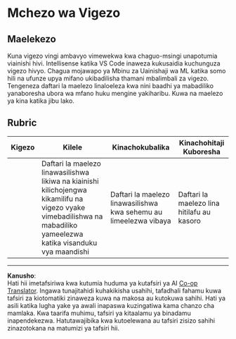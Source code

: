 <!--
CO_OP_TRANSLATOR_METADATA:
{
  "original_hash": "58dfdaf79fb73f7d34b22bdbacf57329",
  "translation_date": "2025-09-05T16:24:36+00:00",
  "source_file": "4-Classification/3-Classifiers-2/assignment.md",
  "language_code": "sw"
}
-->
# Mchezo wa Vigezo

## Maelekezo

Kuna vigezo vingi ambavyo vimewekwa kwa chaguo-msingi unapotumia viainishi hivi. Intellisense katika VS Code inaweza kukusaidia kuchunguza vigezo hivyo. Chagua mojawapo ya Mbinu za Uainishaji wa ML katika somo hili na ufunze upya mifano ukibadilisha thamani mbalimbali za vigezo. Tengeneza daftari la maelezo linaloeleza kwa nini baadhi ya mabadiliko yanaboresha ubora wa mfano huku mengine yakiharibu. Kuwa na maelezo ya kina katika jibu lako.

## Rubric

| Kigezo  | Kilele                                                                                                                  | Kinachokubalika                                     | Kinachohitaji Kuboresha      |
| -------- | ---------------------------------------------------------------------------------------------------------------------- | ----------------------------------------------------- | ----------------------------- |
|          | Daftari la maelezo linawasilishwa likiwa na kiainishi kilichojengwa kikamilifu na vigezo vyake vimebadilishwa na mabadiliko yameelezwa katika visanduku vya maandishi | Daftari la maelezo linawasilishwa kwa sehemu au limeelezwa vibaya | Daftari la maelezo lina hitilafu au kasoro |

---

**Kanusho**:  
Hati hii imetafsiriwa kwa kutumia huduma ya kutafsiri ya AI [Co-op Translator](https://github.com/Azure/co-op-translator). Ingawa tunajitahidi kuhakikisha usahihi, tafadhali fahamu kuwa tafsiri za kiotomatiki zinaweza kuwa na makosa au kutokuwa sahihi. Hati ya asili katika lugha yake ya awali inapaswa kuzingatiwa kama chanzo cha mamlaka. Kwa taarifa muhimu, tafsiri ya kitaalamu ya binadamu inapendekezwa. Hatutawajibika kwa kutoelewana au tafsiri zisizo sahihi zinazotokana na matumizi ya tafsiri hii.